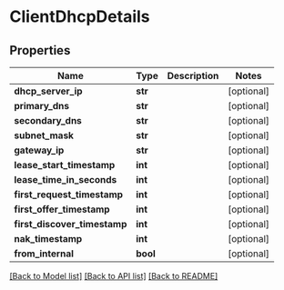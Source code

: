 # ClientDhcpDetails

## Properties
Name | Type | Description | Notes
------------ | ------------- | ------------- | -------------
**dhcp_server_ip** | **str** |  | [optional] 
**primary_dns** | **str** |  | [optional] 
**secondary_dns** | **str** |  | [optional] 
**subnet_mask** | **str** |  | [optional] 
**gateway_ip** | **str** |  | [optional] 
**lease_start_timestamp** | **int** |  | [optional] 
**lease_time_in_seconds** | **int** |  | [optional] 
**first_request_timestamp** | **int** |  | [optional] 
**first_offer_timestamp** | **int** |  | [optional] 
**first_discover_timestamp** | **int** |  | [optional] 
**nak_timestamp** | **int** |  | [optional] 
**from_internal** | **bool** |  | [optional] 

[[Back to Model list]](../README.md#documentation-for-models) [[Back to API list]](../README.md#documentation-for-api-endpoints) [[Back to README]](../README.md)

